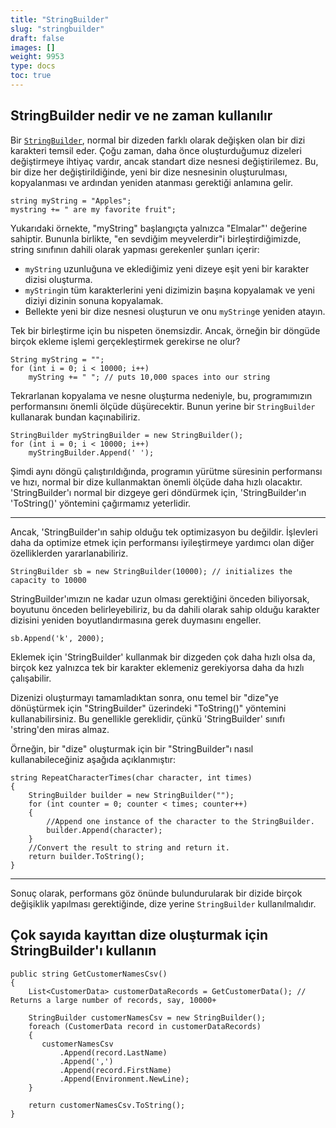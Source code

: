 ```yaml
---
title: "StringBuilder"
slug: "stringbuilder"
draft: false
images: []
weight: 9953
type: docs
toc: true
---
```


## StringBuilder nedir ve ne zaman kullanılır
Bir [`StringBuilder`][1], normal bir dizeden farklı olarak değişken olan bir dizi karakteri temsil eder. Çoğu zaman, daha önce oluşturduğumuz dizeleri değiştirmeye ihtiyaç vardır, ancak standart dize nesnesi değiştirilemez. Bu, bir dize her değiştirildiğinde, yeni bir dize nesnesinin oluşturulması, kopyalanması ve ardından yeniden atanması gerektiği anlamına gelir.

    string myString = "Apples";
    mystring += " are my favorite fruit";

Yukarıdaki örnekte, "myString" başlangıçta yalnızca "Elmalar"' değerine sahiptir. Bununla birlikte, "en sevdiğim meyvelerdir"i birleştirdiğimizde, string sınıfının dahili olarak yapması gerekenler şunları içerir:

- `myString` uzunluğuna ve eklediğimiz yeni dizeye eşit yeni bir karakter dizisi oluşturma.
- `myString`in tüm karakterlerini yeni dizimizin başına kopyalamak ve yeni diziyi dizinin sonuna kopyalamak.
- Bellekte yeni bir dize nesnesi oluşturun ve onu `myString`e yeniden atayın.

Tek bir birleştirme için bu nispeten önemsizdir. Ancak, örneğin bir döngüde birçok ekleme işlemi gerçekleştirmek gerekirse ne olur?

    String myString = "";
    for (int i = 0; i < 10000; i++)
        myString += " "; // puts 10,000 spaces into our string

Tekrarlanan kopyalama ve nesne oluşturma nedeniyle, bu, programımızın performansını önemli ölçüde düşürecektir. Bunun yerine bir `StringBuilder` kullanarak bundan kaçınabiliriz.

    StringBuilder myStringBuilder = new StringBuilder();    
    for (int i = 0; i < 10000; i++)
        myStringBuilder.Append(' ');

Şimdi aynı döngü çalıştırıldığında, programın yürütme süresinin performansı ve hızı, normal bir dize kullanmaktan önemli ölçüde daha hızlı olacaktır. 'StringBuilder'ı normal bir dizgeye geri döndürmek için, 'StringBuilder'ın 'ToString()' yöntemini çağırmamız yeterlidir.


----------
Ancak, 'StringBuilder'ın sahip olduğu tek optimizasyon bu değildir. İşlevleri daha da optimize etmek için performansı iyileştirmeye yardımcı olan diğer özelliklerden yararlanabiliriz.

    StringBuilder sb = new StringBuilder(10000); // initializes the capacity to 10000

StringBuilder'ımızın ne kadar uzun olması gerektiğini önceden biliyorsak, boyutunu önceden belirleyebiliriz, bu da dahili olarak sahip olduğu karakter dizisini yeniden boyutlandırmasına gerek duymasını engeller.

    sb.Append('k', 2000);

Eklemek için 'StringBuilder' kullanmak bir dizgeden çok daha hızlı olsa da, birçok kez yalnızca tek bir karakter eklemeniz gerekiyorsa daha da hızlı çalışabilir.

Dizenizi oluşturmayı tamamladıktan sonra, onu temel bir "dize"ye dönüştürmek için "StringBuilder" üzerindeki "ToString()" yöntemini kullanabilirsiniz. Bu genellikle gereklidir, çünkü 'StringBuilder' sınıfı 'string'den miras almaz.

Örneğin, bir "dize" oluşturmak için bir "StringBuilder"ı nasıl kullanabileceğiniz aşağıda açıklanmıştır:

    string RepeatCharacterTimes(char character, int times)
    {
        StringBuilder builder = new StringBuilder("");
        for (int counter = 0; counter < times; counter++)
        {
            //Append one instance of the character to the StringBuilder.
            builder.Append(character);
        }
        //Convert the result to string and return it.
        return builder.ToString();
    }

----------
Sonuç olarak, performans göz önünde bulundurularak bir dizide birçok değişiklik yapılması gerektiğinde, dize yerine `StringBuilder` kullanılmalıdır.


[1]: https://msdn.microsoft.com/en-us/library/system.text.stringbuilder(v=vs.110).aspx

## Çok sayıda kayıttan dize oluşturmak için StringBuilder'ı kullanın
    public string GetCustomerNamesCsv()
    {
        List<CustomerData> customerDataRecords = GetCustomerData(); // Returns a large number of records, say, 10000+
    
        StringBuilder customerNamesCsv = new StringBuilder();
        foreach (CustomerData record in customerDataRecords)
        {
           customerNamesCsv
               .Append(record.LastName)
               .Append(',')
               .Append(record.FirstName)
               .Append(Environment.NewLine);
        }

        return customerNamesCsv.ToString();
    }



